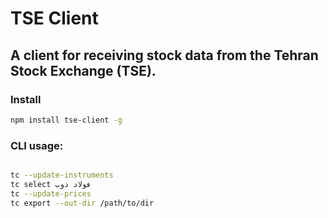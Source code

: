 # TSE Client
## A client for receiving stock data from the Tehran Stock Exchange (TSE).

### Install
```bash
npm install tse-client -g
```

### CLI usage:
```bash

tc --update-instruments
tc select فولاد ذوب
tc --update-prices
tc export --out-dir /path/to/dir
```